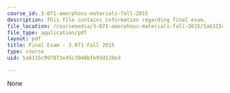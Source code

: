 ```yaml
---
course_id: 3-071-amorphous-materials-fall-2015
description: This file contains information regarding final exam.
file_location: /coursemedia/3-071-amorphous-materials-fall-2015/5a6315c997873e45c3940bfe93d138ed_MIT3_071F14_Exam_II.pdf
file_type: application/pdf
layout: pdf
title: Final Exam - 3.071 Fall 2015
type: course
uid: 5a6315c997873e45c3940bfe93d138ed

---
```

None